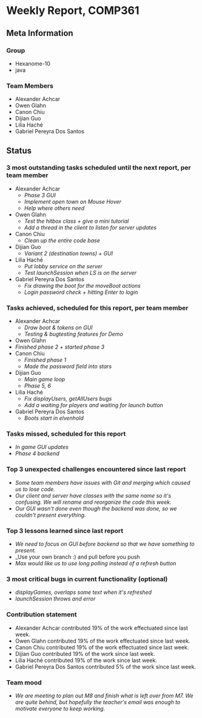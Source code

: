 # Weekly Report, COMP361

## Meta Information

### Group

- Hexanome-10
- java

### Team Members

- Alexander Achcar
- Owen Glahn
- Canon Chiu
- Dijian Guo
- Lilia Haché
- Gabriel Pereyra Dos Santos

## Status

### 3 most outstanding tasks scheduled until the next report, per team member

- Alexander Achcar
  - _Phase 3 GUI_
  - _Implement open town on Mouse Hover_
  - _Help where others need_
- Owen Glahn
  - _Test the hitbox class + give a mini tutorial_
  - _Add a thread in the client to listen for server updates_
- Canon Chiu
  - _Clean up the entire code base_
- Dijian Guo
  - _Variant 2 (destination towns) + GUI_
- Lilia Haché
  - _Put lobby service on the server_
  - _Test launchSession when LS is on the server_
- Gabriel Pereyra Dos Santos
  - _Fix drawing the boot for the moveBoot actions_
  - _Login password check + hitting Enter to login_

### Tasks achieved, scheduled for this report, per team member

- Alexander Achcar
  - _Draw boot & tokens on GUI_
  - _Testing & bugtesting features for Demo_  
- Owen Glahn
- _Finished phase 2 + started phase 3_
- Canon Chiu
  - _Finished phase 1_
  - _Made the password field into stars_
- Dijian Guo
  - _Main game loop_
  - _Phase 5, 6_
- Lilia Haché
  - _Fix displayUsers, getAllUsers bugs_
  - _Add a waiting for players and waiting for launch button_
- Gabriel Pereyra Dos Santos
  - _Boots start in elvenhold_

### Tasks missed, scheduled for this report

- _In game GUI updates_
- _Phase 4 backend_

### Top 3 unexpected challenges encountered since last report

- _Some team members have issues with Git and merging which caused us to lose code._
- _Our client and server have classes with the same name so it's confusing. We will rename and reorganize the code this week._
- _Our GUI wasn't done even though the backend was done, so we couldn't present everything._

### Top 3 lessons learned since last report

- _We need to focus on GUI before backend so that we have something to present._
- _Use your own branch :) and pull before you push
- _Max would like us to use long polling instead of a refresh button_

### 3 most critical bugs in current functionality (optional)

- _displayGames, overlaps some text when it's refreshed_
- _launchSession throws and error_

### Contribution statement

- Alexander Achcar contributed 19% of the work effectuated since last week.
- Owen Glahn contributed 19% of the work effectuated since last week.
- Canon Chiu contributed 19% of the work effectuated since last week.
- Dijian Guo contributed 19% of the work since last week.
- Lilia Haché contributed 19% of the work since last week.
- Gabriel Pereyra Dos Santos contributed 5% of the work since last week.

### Team mood

- _We are meeting to plan out M8 and finish what is left over from M7. We are quite behind, but hopefully the teacher's email was enough to motivate everyone to keep working._
